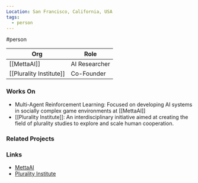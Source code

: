 ```yaml
---
Location: San Francisco, California, USA
tags:
  - person
---
```

#person

| Org                  | Role                               |
| -------------------- | ---------------------------------- |
| [[MettaAI]]              | AI Researcher                      |
| [[Plurality Institute]]            | Co-Founder                 |

### Works On

- Multi-Agent Reinforcement Learning: Focused on developing AI systems in socially complex game environments at [[MettaAI]]
- [[Plurality Institute]]: An interdisciplinary initiative aimed at creating the field of plurality studies to explore and scale human cooperation.

### Related Projects


### Links

- [MettaAI](https://github.com/daveey/metta)
- [Plurality Institute](plurality.institute)

